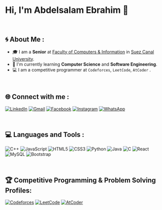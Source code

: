 # Hi, I'm Abdelsalam Ebrahim 👋

<br>

## 🌀 About Me :
- 🎓 I am a **Senior** at [Faculty of Computers & Information](https://suez.edu.eg/ar/%d9%83%d9%84%d9%8a%d8%a9-%d8%a7%d9%84%d8%ad%d8%a7%d8%b3%d8%a8%d8%a7%d8%aa-%d9%88%d8%a7%d9%84%d9%85%d8%b9%d9%84%d9%88%d9%85%d8%a7%d8%aa/) in [Suez Canal University](https://suez.edu.eg/ar/).
- 🌱 I'm currently learning **Computer Science** and **Software Engineering**.
- 💻 I am a competitive programmer at ```Codeforces```, ```LeetCode```, ```AtCoder``` .

<br>

## 🌐 Connect with me :
[![LinkedIn](https://img.shields.io/badge/LinkedIn-0A66C2?style=for-the-badge&logo=linkedin&logoColor=white)](https://linkedin.com/in/abdelsalamebrahim)
[![Gmail](https://img.shields.io/badge/Gmail-D14836?style=for-the-badge&logo=gmail&logoColor=white)](mailto:abdelsalamebrahim21@gmail.com)
[![Facebook](https://img.shields.io/badge/Facebook-1877F2?style=for-the-badge&logo=facebook&logoColor=white)](https://www.facebook.com/abdelsalam.ebrahim.56/)
[![Instagram](https://img.shields.io/badge/Instagram-E4405F?style=for-the-badge&logo=instagram&logoColor=white)](https://www.instagram.com/abdelsalam_ebrahim_)
[![WhatsApp](https://img.shields.io/badge/WhatsApp-25D366?style=for-the-badge&logo=whatsapp&logoColor=white)](https://wa.me/01004562472)

<br>

## 💻 Languages and Tools :

![C++](https://img.shields.io/badge/C++-00599C?style=for-the-badge&logo=cplusplus&logoColor=white)
![JavaScript](https://img.shields.io/badge/JavaScript-F7DF1E?style=for-the-badge&logo=javascript&logoColor=black)
![HTML5](https://img.shields.io/badge/HTML5-E34F26?style=for-the-badge&logo=html5&logoColor=white)
![CSS3](https://img.shields.io/badge/CSS3-1572B6?style=for-the-badge&logo=css3&logoColor=white)
![Python](https://img.shields.io/badge/Python-3776AB?style=for-the-badge&logo=python&logoColor=white)
![Java](https://img.shields.io/badge/Java-007396?style=for-the-badge&logo=java&logoColor=white)
![C](https://img.shields.io/badge/C-00599C?style=for-the-badge&logo=c&logoColor=white)
![React](https://img.shields.io/badge/React-61DAFB?style=for-the-badge&logo=react&logoColor=black)
![MySQL](https://img.shields.io/badge/MySQL-4479A1?style=for-the-badge&logo=mysql&logoColor=white)
![Bootstrap](https://img.shields.io/badge/Bootstrap-563D7C?style=for-the-badge&logo=bootstrap&logoColor=white)

<br>

## 🏆 Competitive Programming & Problem Solving Profiles:
[![Codeforces](https://img.shields.io/badge/Codeforces-1F8ACB?style=for-the-badge&logo=codeforces&logoColor=white)](https://codeforces.com/profile/Abdelsalam)
[![LeetCode](https://img.shields.io/badge/LeetCode-FFA116?style=for-the-badge&logo=leetcode&logoColor=black)](https://leetcode.com/u/Abdelsalam_Ebrahim/)
[![AtCoder](https://img.shields.io/badge/AtCoder-2D2D2D?style=for-the-badge&logo=atcoder&logoColor=white)](https://atcoder.jp/users/Abdelsalam_Ali)
